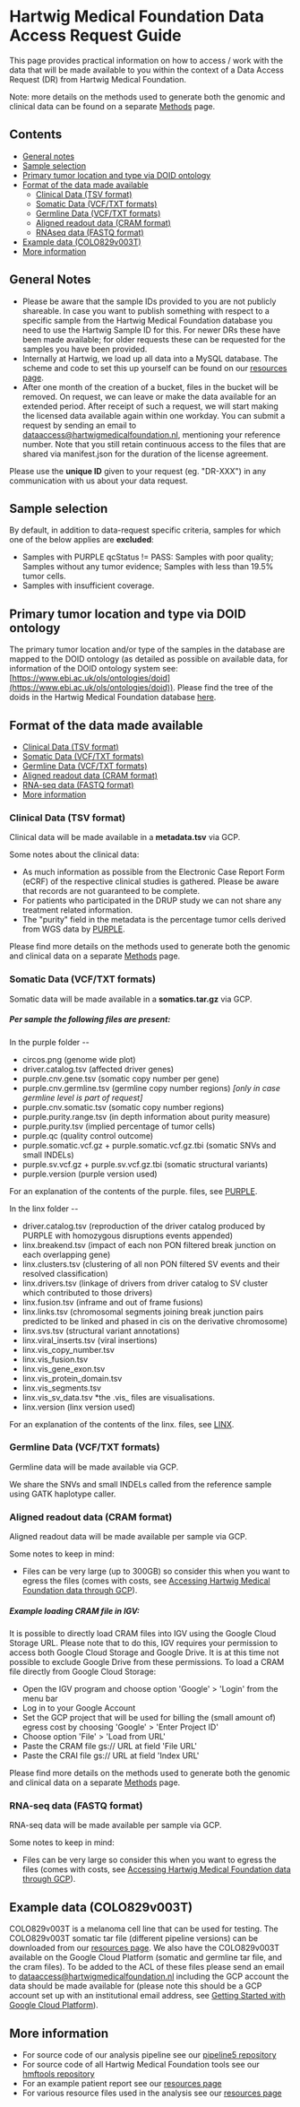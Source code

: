 
# Hartwig Medical Foundation Data Access Request Guide 

This page provides practical information on how to access / work with the data that will be made available to you within the context of a Data Access Request (DR) from Hartwig Medical Foundation. 

Note: more details on the methods used to generate both the genomic and clinical data can be found on a separate [Methods](./data-access-request-methods.md) page.

## Contents

* [General notes](#general-notes)
* [Sample selection](#sample-selection)
* [Primary tumor location and type via DOID ontology](#primary-tumor-location-and-type-via-doid-ontology)
* [Format of the data made available](#format-of-the-data-made-available)
  - [Clinical Data (TSV format)](#clinical-data-tsv-format)
  - [Somatic Data (VCF/TXT formats)](#somatic-data-vcftxt-formats)
  - [Germline Data (VCF/TXT formats)](#germline-data-vcftxt-formats)
  - [Aligned readout data (CRAM format)](#aligned-readout-data-cram-format)
  - [RNAseq data (FASTQ format)](#rna-seq-data-fastq-format)
* [Example data (COLO829v003T)](#example-data-colo829v003t)
* [More information](#more-information)

## General Notes
 - Please be aware that the sample IDs provided to you are not publicly shareable. In case you want to publish something with respect to a specific sample from the Hartwig Medical Foundation database you need to use the Hartwig Sample ID for this. For newer DRs these have been made available; for older requests these can be requested for the samples you have been provided. 
 - Internally at Hartwig, we load up all data into a MySQL database. The scheme and code to set this up yourself can be found on our [resources page](https://resources.hartwigmedicalfoundation.nl/).
 - After one month of the creation of a bucket, files in the bucket will be removed. On request, we can leave or make the data available for an extended period. After receipt of such a request, we will start making the licensed data available again within one workday. You can submit a request by sending an email to dataaccess@hartwigmedicalfoundation.nl, mentioning your reference number. Note that you still retain continuous access to the files that are shared via manifest.json for the duration of the license agreement.

Please use the **unique ID** given to your request (eg. "DR-XXX") in any communication with us about your data request.


## Sample selection

By default, in addition to data-request specific criteria, samples for which one of the below applies are **excluded**:

- Samples with PURPLE qcStatus != PASS:
      Samples with poor quality;
      Samples without any tumor evidence;
      Samples with less than 19.5% tumor cells.
- Samples with insufficient coverage.


## Primary tumor location and type via DOID ontology

The primary tumor location and/or type of the samples in the database are mapped to the DOID ontology (as detailed as possible on available data, for information of the DOID ontology system see: [https://www.ebi.ac.uk/ols/ontologies/doid](https://www.ebi.ac.uk/ols/ontologies/doid)). Please find the tree of the doids in the Hartwig Medical Foundation database  [here](doid.html). 


## Format of the data made available

- [Clinical Data (TSV format)](#clinical-data-tsv-format)
- [Somatic Data (VCF/TXT formats)](#somatic-data-vcftxt-formats)
- [Germline Data (VCF/TXT formats)](#germline-data-vcftxt-formats)
- [Aligned readout data (CRAM format)](#aligned-readout-data-cram-format)
- [RNA-seq data (FASTQ format)](#rna-seq-data-fastq-format)
- [More information](#more-information)

### Clinical Data (TSV format)

Clinical data will be made available in a **metadata.tsv** via GCP.

Some notes about the clinical data:
- As much information as possible from the Electronic Case Report Form (eCRF) of the respective clinical studies is gathered. Please be aware that records are not guaranteed to be complete.
- For patients who participated in the DRUP study we can not share any treatment related information.
- The "purity" field in the metadata is the percentage tumor cells derived from WGS data by [PURPLE](https://github.com/hartwigmedical/hmftools/tree/master/purple).

Please find more details on the methods used to generate both the genomic and clinical data on a separate [Methods](./data-access-request-methods.md) page.

### Somatic Data (VCF/TXT formats)

Somatic data will be made available in a **somatics.tar.gz** via GCP.

##### Per sample the following files are present:
In the purple folder --
- circos.png (genome wide plot)
- driver.catalog.tsv  (affected driver genes)
- purple.cnv.gene.tsv (somatic copy number per gene)
- purple.cnv.germline.tsv (germline copy number regions) *[only in case germline level is part of request]*
- purple.cnv.somatic.tsv (somatic copy number regions)
- purple.purity.range.tsv (in depth information about purity measure)
- purple.purity.tsv (implied percentage of tumor cells)
- purple.qc (quality control outcome)
- purple.somatic.vcf.gz + purple.somatic.vcf.gz.tbi (somatic SNVs and small INDELs)
- purple.sv.vcf.gz + purple.sv.vcf.gz.tbi (somatic structural variants)
- purple.version  (purple version used)

For an explanation of the contents of the purple. files, see [PURPLE](https://github.com/hartwigmedical/hmftools/tree/master/purple).  

In the linx folder --
- driver.catalog.tsv (reproduction of the driver catalog produced by PURPLE with homozygous disruptions events appended)
- linx.breakend.tsv (impact of each non PON filtered break junction on each overlapping gene)
- linx.clusters.tsv (clustering of all non PON filtered SV events and their resolved classification)
- linx.drivers.tsv  (linkage of drivers from driver catalog to SV cluster which contributed to those drivers)
- linx.fusion.tsv (inframe and out of frame fusions)
- linx.links.tsv (chromosomal segments joining break junction pairs predicted to be linked and phased in cis on the derivative chromosome)
- linx.svs.tsv (structural variant annotations)
- linx.viral_inserts.tsv (viral insertions)
- linx.vis_copy_number.tsv 
- linx.vis_fusion.tsv 
- linx.vis_gene_exon.tsv
- linx.vis_protein_domain.tsv
- linx.vis_segments.tsv
- linx.vis_sv_data.tsv
    *the .vis_ files are visualisations. 
- linx.version (linx version used)

For an explanation of the contents of the linx. files, see [LINX](https://github.com/hartwigmedical/hmftools/tree/master/sv-linx).

### Germline Data (VCF/TXT formats)

Germline data will be made available via GCP.

We share the SNVs and small INDELs called from the reference sample using GATK haplotype caller.

### Aligned readout data (CRAM format)

Aligned readout data will be made available per sample via GCP.

Some notes to keep in mind:
- Files can be very large (up to 300GB) so consider this when you want to egress the files (comes with costs, see [Accessing Hartwig Medical Foundation data through GCP](./accessing-hartwig-data-through-gcp.md)).

##### Example loading CRAM file in IGV:
It is possible to directly load CRAM files into IGV using the Google Cloud Storage URL. Please note that to do this, IGV requires your permission to access both Google Cloud Storage and Google Drive. It is at this time not possible to exclude Google Drive from these permissions. To load a CRAM file directly from Google Cloud Storage:
- Open the IGV program and choose option 'Google' > 'Login' from the menu bar
- Log in to your Google Account
- Set the GCP project that will be used for billing the (small amount of) egress cost by choosing 'Google' > 'Enter Project ID'
- Choose option 'File' > 'Load from URL'
- Paste the CRAM file gs:// URL at field 'File URL'
- Paste the CRAI file gs:// URL at field 'Index URL'

Please find more details on the methods used to generate both the genomic and clinical data on a separate [Methods](./data-access-request-methods.md) page.

### RNA-seq data (FASTQ format)

RNA-seq data will be made available per sample via GCP.

Some notes to keep in mind:
- Files can be very large so consider this when you want to egress the files (comes with costs, see [Accessing Hartwig Medical Foundation data through GCP](./accessing-hartwig-data-through-gcp.md)).

## Example data (COLO829v003T)

COLO829v003T is a melanoma cell line that can be used for testing. The COLO829v003T somatic tar file (different pipeline versions) can be downloaded from our [resources page](https://nextcloud.hartwigmedicalfoundation.nl/s/LTiKTd8XxBqwaiC?path=%2FData-Access-Requests). We also have the COLO829v003T available on the Google Cloud Platform (somatic and germline tar file, and the cram files). To be added to the ACL of these files please send an email to dataaccess@hartwigmedicalfoundation.nl including the GCP account the data should be made available for (please note this should be a GCP account set up with an institutional email address, see [Getting Started with Google Cloud Platform](./getting-a-Google-account.md)).

## More information
- For source code of our analysis pipeline see our [pipeline5 repository](https://github.com/hartwigmedical/pipeline5)
- For source code of all Hartwig Medical Foundation tools see our [hmftools repository](https://github.com/hartwigmedical/hmftools)
- For an example patient report see our [resources page](https://resources.hartwigmedicalfoundation.nl/)
- For various resource files used in the analysis see our [resources page](https://resources.hartwigmedicalfoundation.nl/)
